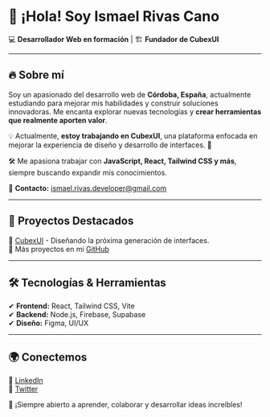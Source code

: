 # 👋 ¡Hola! Soy Ismael Rivas Cano  

💻 **Desarrollador Web en formación** | 🏗️ **Fundador de CubexUI**  

---

## 🔥 Sobre mí  
Soy un apasionado del desarrollo web de **Córdoba, España**, actualmente estudiando para mejorar mis habilidades y construir soluciones innovadoras. Me encanta explorar nuevas tecnologías y **crear herramientas que realmente aporten valor**.  

💡 Actualmente, **estoy trabajando en CubexUI**, una plataforma enfocada en mejorar la experiencia de diseño y desarrollo de interfaces. 🚀  

🛠️ Me apasiona trabajar con **JavaScript, React, Tailwind CSS y más**, siempre buscando expandir mis conocimientos.  

📧 **Contacto:** ismael.rivas.developer@gmail.com  

---

## 🚀 Proyectos Destacados  
🔹 [CubexUI](https://github.com/cubexui) - Diseñando la próxima generación de interfaces.  
🔹 Más proyectos en mi [GitHub](https://github.com/IsmaelRivasCano)  

---

## 🛠️ Tecnologías & Herramientas  
✔ **Frontend:** React, Tailwind CSS, Vite  
✔ **Backend:** Node.js, Firebase, Supabase  
✔ **Diseño:** Figma, UI/UX  

---

## 🌍 Conectemos  
🔗 [LinkedIn](https://www.linkedin.com/in/ismaelrivas)  
🔗 [Twitter](https://twitter.com/ismaelrivasdev)  

💬 ¡Siempre abierto a aprender, colaborar y desarrollar ideas increíbles!  
